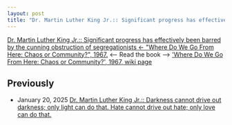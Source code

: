 ```yaml
---
layout: post
title: "Dr. Martin Luther King Jr.:: Significant progress has effectively been barred by the cunning obstruction of segregationists”, 'Where Do We Go From Here: Chaos or Community?', 1967."
---
```

[Dr. Martin Luther King Jr.:: Significant progress has effectively been barred by the cunning obstruction of segregationists <- "Where Do We Go From Here: Chaos or Community?", 1967.](https://www.drmartinlutherkingjr.com/drking/mlk-quotes/) <-- Read the book --> ['Where Do We Go From Here: Chaos or Community?', 1967, wiki page](https://en.wikipedia.org/wiki/Where_Do_We_Go_from_Here:_Chaos_or_Community)

## Previously 
* January 20, 2025 [Dr. Martin Luther King Jr.:: Darkness cannot drive out darkness; only light can do that. Hate cannot drive out hate; only love can do that.](http://rolandtanglao.com/2025/01/20/p0713-mlk-quotes/)

